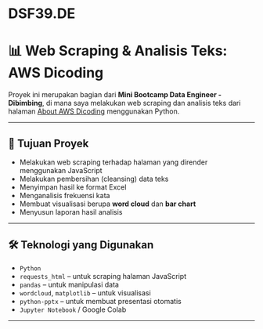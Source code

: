 # DSF39.DE

# 📊 Web Scraping & Analisis Teks: AWS Dicoding

Proyek ini merupakan bagian dari **Mini Bootcamp Data Engineer - Dibimbing**, di mana saya melakukan web scraping dan analisis teks dari halaman [About AWS Dicoding](https://aws.dicoding.com/#about) menggunakan Python.

---

## 🚀 Tujuan Proyek

- Melakukan web scraping terhadap halaman yang dirender menggunakan JavaScript
- Melakukan pembersihan (cleansing) data teks
- Menyimpan hasil ke format Excel
- Menganalisis frekuensi kata
- Membuat visualisasi berupa **word cloud** dan **bar chart**
- Menyusun laporan hasil analisis

---

## 🛠 Teknologi yang Digunakan

- `Python`
- `requests_html` – untuk scraping halaman JavaScript
- `pandas` – untuk manipulasi data
- `wordcloud`, `matplotlib` – untuk visualisasi
- `python-pptx` – untuk membuat presentasi otomatis
- `Jupyter Notebook` / Google Colab

---


